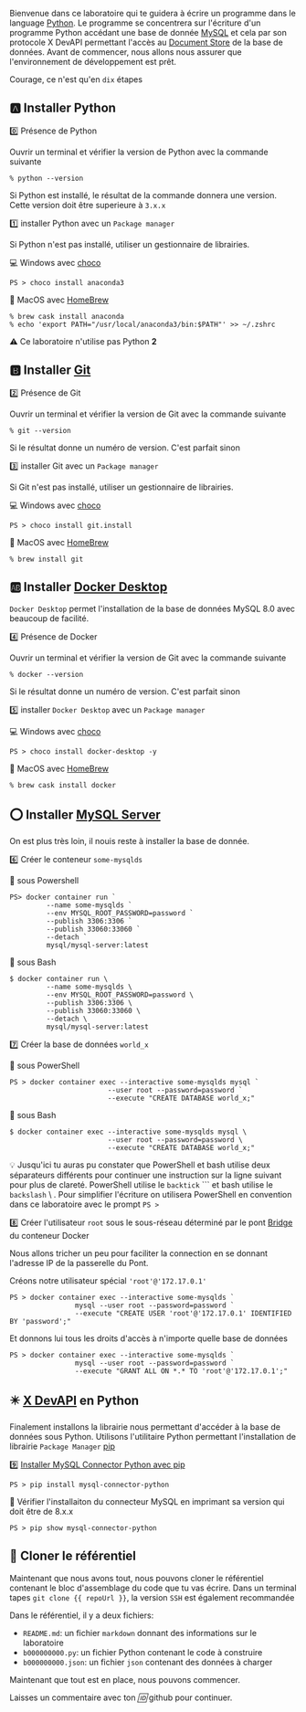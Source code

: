   Bienvenue dans ce laboratoire qui te guidera à écrire un programme dans le language [Python](https://www.python.org). Le programme se concentrera sur l'écriture d'un programme Python accédant une base de donnée [MySQL](https://www.mysql.com/) et cela par son protocole X DevAPI permettant l'accès au [Document Store](https://www.mysql.com/products/enterprise/document_store.html) de la base de données. Avant de commencer, nous allons nous assurer que l'environnement de développement est prêt. 
  
Courage, ce n'est qu'en `dix` étapes

## :a: Installer Python 

:zero: Présence de Python

Ouvrir un terminal et vérifier la version de Python avec la commande suivante

```
% python --version
```

Si Python est installé, le résultat de la commande donnera une version. Cette version doit être superieure à `3.x.x`

:one: installer Python avec un `Package manager`

Si Python n'est pas installé, utiliser un gestionnaire de librairies.

:computer: Windows avec [choco](https://chocolatey.org/install)

```
PS > choco install anaconda3
```

:apple: MacOS avec [HomeBrew](https://docs.brew.sh/Installation)

```
% brew cask install anaconda 
% echo 'export PATH="/usr/local/anaconda3/bin:$PATH"' >> ~/.zshrc 
```

:warning: Ce laboratoire n'utilise pas Python **2**

## :b: Installer [Git](https://git-scm.com/downloads)

:two: Présence de Git

Ouvrir un terminal et vérifier la version de Git avec la commande suivante

```
% git --version
```

Si le résultat donne un numéro de version. C'est parfait sinon

:three: installer Git avec un `Package manager`

Si Git n'est pas installé, utiliser un gestionnaire de librairies.

:computer: Windows avec [choco](https://chocolatey.org/install)

```
PS > choco install git.install
```

:apple: MacOS avec [HomeBrew](https://docs.brew.sh/Installation)

```
% brew install git
```

## :ab: Installer [Docker Desktop](https://www.docker.com/products/docker-desktop)

`Docker Desktop` permet l'installation de la base de données MySQL 8.0 avec beaucoup de facilité.

:four: Présence de Docker

Ouvrir un terminal et vérifier la version de Git avec la commande suivante

```
% docker --version
```

Si le résultat donne un numéro de version. C'est parfait sinon

:five: installer `Docker Desktop` avec un `Package manager`

:computer: Windows avec [choco](https://chocolatey.org/install)

```
PS > choco install docker-desktop -y
```

:apple: MacOS avec [HomeBrew](https://docs.brew.sh/Installation)

```
% brew cask install docker
```

## :o: Installer [MySQL Server](https://hub.docker.com/r/mysql/mysql-server/)

On est plus très loin, il nouis reste à installer la base de donnée.

:six: Créer le conteneur `some-mysqlds`

:pushpin: sous Powershell

```
PS> docker container run `
         --name some-mysqlds `
         --env MYSQL_ROOT_PASSWORD=password `
         --publish 3306:3306 `
         --publish 33060:33060 `
         --detach `
         mysql/mysql-server:latest
```

:pushpin: sous Bash

```
$ docker container run \
         --name some-mysqlds \
         --env MYSQL_ROOT_PASSWORD=password \
         --publish 3306:3306 \
         --publish 33060:33060 \
         --detach \
         mysql/mysql-server:latest
```

:seven: Créer la base de données `world_x`

:pushpin: sous PowerShell

```
PS > docker container exec --interactive some-mysqlds mysql `
                        --user root --password=password `
                        --execute "CREATE DATABASE world_x;"
```

:pushpin: sous Bash

```
$ docker container exec --interactive some-mysqlds mysql \
                        --user root --password=password \
                        --execute "CREATE DATABASE world_x;"
```

:bulb: Jusqu'ici tu auras pu constater que PowerShell et bash utilise deux séparateurs différents pour continuer une instruction sur la ligne suivant pour plus de clareté. PowerShell utilise le `backtick` ``` et bash utilise le `backslash` \  . Pour simplifier l'écriture on utilisera PowerShell en convention dans ce laboratoire avec le prompt `PS >`

:eight: Créer l'utilisateur `root` sous le sous-réseau déterminé par le pont [Bridge](https://docs.docker.com/network/network-tutorial-standalone/) du conteneur Docker

Nous allons tricher un peu pour faciliter la connection en se donnant l'adresse IP de la passerelle du Pont.

Créons notre utilisateur spécial `'root'@'172.17.0.1'`

```
PS > docker container exec --interactive some-mysqlds `
                mysql --user root --password=password `
                --execute "CREATE USER 'root'@'172.17.0.1' IDENTIFIED BY 'password';"
```

Et donnons lui tous les droits d'accès à n'importe quelle base de données

```
PS > docker container exec --interactive some-mysqlds `
                mysql --user root --password=password `
                --execute "GRANT ALL ON *.* TO 'root'@'172.17.0.1';"
```

## :eight_pointed_black_star: [X DevAPI](https://dev.mysql.com/doc/x-devapi-userguide/en/) en Python

Finalement installons la librairie nous permettant d'accéder à la base de données sous Python. Utilisons l'utilitaire Python permettant l'installation de librairie `Package Manager` [pip](https://pypi.org/project/pip/)

:nine: [Installer MySQL Connector Python avec pip](https://dev.mysql.com/doc/dev/connector-python/8.0/installation.html#installing-connector-python-with-pip)

```
PS > pip install mysql-connector-python
```
:round_pushpin: Vérifier l'installaiton du connecteur MySQL en imprimant sa version qui doit être de 8.x.x 

```
PS > pip show mysql-connector-python 
```

## :100: Cloner le référentiel

Maintenant que nous avons tout, nous pouvons cloner le référentiel contenant le bloc d'assemblage du code que tu vas écrire. Dans un terminal tapes `git clone {{ repoUrl }}`, la version `SSH` est également recommandée

Dans le référentiel, il y a deux fichiers:

- `README.md`: un fichier `markdown` donnant des informations sur le laboratoire
- `b000000000.py`: un fichier Python contenant le code à construire
- `b000000000.json`: un fichier `json` contenant des données à charger

Maintenant que tout est en place, nous pouvons commencer.

Laisses un commentaire avec ton *:id:* github pour continuer.
